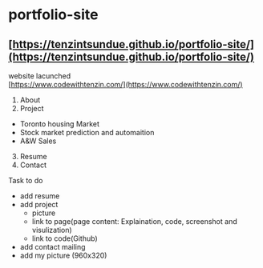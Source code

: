 # portfolio-site

[https://tenzintsundue.github.io/portfolio-site/](https://tenzintsundue.github.io/portfolio-site/)
---
website lacunched<br>
[https://www.codewithtenzin.com/](https://www.codewithtenzin.com/)

1. About
2. Project
- Toronto housing Market
- Stock market prediction and automaition
- A&W Sales 
3. Resume
4. Contact


Task to do
- add resume
- add project
  - picture
  - link to page(page content: Explaination, code, screenshot and visulization) 
  - link to code(Github)
- add contact mailing
- add my picture (960x320)
